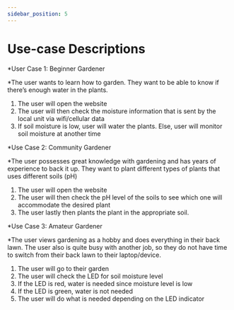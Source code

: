 ```yaml
---
sidebar_position: 5
---
```


# Use-case Descriptions

*User Case 1: Beginner Gardener

*The user wants to learn how to garden. They want to be able to know if there’s enough water in the plants.
1. The user will open the website
2. The user will then check the moisture information that is sent by the local unit via wifi/cellular data
3. If soil moisture is low, user will water the plants. Else, user will monitor soil moisture at another time

*Use Case 2: Community Gardener

*The user possesses great knowledge with gardening and has years of experience to back it up. They want to plant different types of plants that uses different soils (pH)
1. The user will open the website
2. The user will then check the pH level of the soils to see which one will accommodate the desired plant
3. The user lastly then plants the plant in the appropriate soil.

*Use Case 3: Amateur Gardener

*The user views gardening as a hobby and does everything in their back lawn. The user also is quite busy with another job, so they do not have time to switch from their back lawn to their laptop/device.
1. The user will go to their garden
2. The user will check the LED for soil moisture level
3. If the LED is red, water is needed since moisture level is low
4. If the LED is green, water is not needed
5. The user will do what is needed depending on the LED indicator
